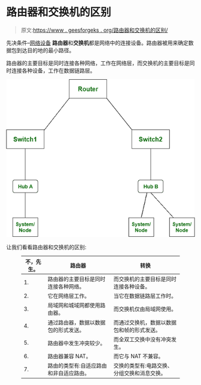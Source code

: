 # 路由器和交换机的区别

> 原文:[https://www . geesforgeks . org/路由器和交换机的区别/](https://www.geeksforgeeks.org/difference-between-router-and-switch/)

先决条件–[网络设备](https://www.geeksforgeeks.org/network-devices-hub-repeater-bridge-switch-router-gateways/)
**路由器**和**交换机**都是网络中的连接设备。路由器被用来确定数据包到达目的地的最小路径。

路由器的主要目标是同时连接各种网络，工作在网络层，而交换机的主要目标是同时连接各种设备，工作在数据链路层。

![](img/ab24d5ea0853a839141a98da63c18d42.png)

让我们看看路由器和交换机的区别:

<figure class="table">

| 不，先生。 | 路由器 | 转换 |
| --- | --- | --- |
| 1. | 路由器的主要目标是同时连接各种网络。 | 而交换机的主要目标是同时连接各种设备。 |
| 2. | 它在网络层工作。 | 当它在数据链路层工作时。 |
| 3. | 局域网和城域网都使用路由器。 | 而交换机仅由局域网使用。 |
| 4. | 通过路由器，数据以数据包的形式发送。 | 而通过交换机，数据以数据包和帧的形式发送。 |
| 5. | 路由器中发生冲突较少。 | 而全双工交换中没有冲突发生。 |
| 6. | 路由器兼容 NAT。 | 而它与 NAT 不兼容。 |
| 7. | 路由的类型有:自适应路由和非自适应路由。 | 交换的类型有:电路交换、分组交换和消息交换。 |

</figure>
